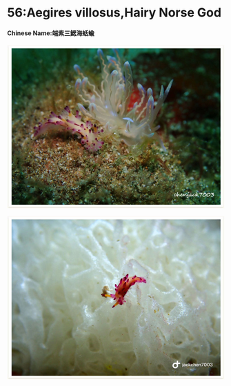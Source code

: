 # 56:Aegires villosus,Hairy Norse God

#### Chinese Name:端紫三鰓海蛞蝓

![the pink one](../../.gitbook/assets/aegires-villosus-the-red-one.jpg)

![](../../.gitbook/assets/aegires-villosus2.jpg)


